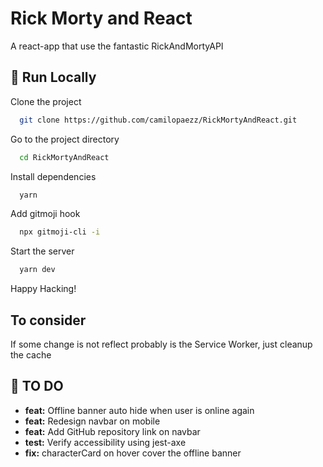 
# Rick Morty and React

A react-app that use the fantastic RickAndMortyAPI

## 🤖 Run Locally

Clone the project

```bash
  git clone https://github.com/camilopaezz/RickMortyAndReact.git
```

Go to the project directory

```bash
  cd RickMortyAndReact
```

Install dependencies

```bash
  yarn
```

Add gitmoji hook

```bash
  npx gitmoji-cli -i
```

Start the server

```bash
  yarn dev
```

Happy Hacking!

## To consider

If some change is not reflect probably is the Service Worker, just cleanup the cache

## 📝 TO DO

- **feat:** Offline banner auto hide when user is online again
- **feat:** Redesign navbar on mobile
- **feat:** Add GitHub repository link on navbar
- **test:** Verify accessibility using jest-axe
- **fix:** characterCard on hover cover the offline banner
